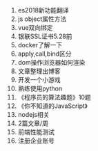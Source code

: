 1. es2018新功能翻译
1. js object属性方法
1. vue双向绑定
1. 银联SSL证书5.28前
1. docker了解一下
1. apply,call,bind区分
1. dom操作浏览器如何渲染
1. 文章整理出博客
1. 开发一个小游戏
1. 熟练使用python
1. 《程序员的算法趣题》10题
1. 《你不知道的JavaScript》
1. nodejs相关
1. 2篇文章/周
1. 前端性能测试
1. 注册企业账号